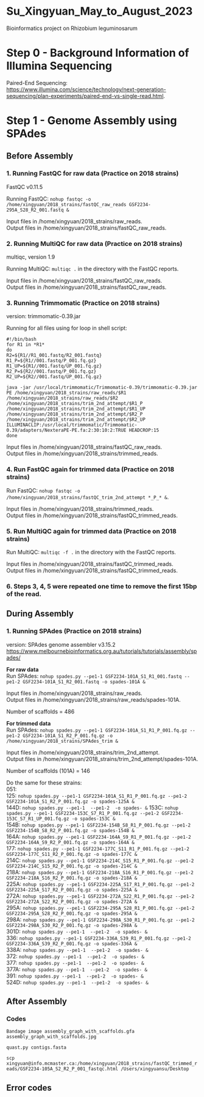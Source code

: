 # Su_Xingyuan_May_to_August_2023
Bioinformatics project on Rhizobium leguminosarum 

# Step 0 - Background Information of Illumina Sequencing
Paired-End Sequencing: https://www.illumina.com/science/technology/next-generation-sequencing/plan-experiments/paired-end-vs-single-read.html.

# Step 1 - Genome Assembly using SPAdes <br>

## Before Assembly
### 1. Running FastQC for raw data (Practice on 2018 strains)
FastQC v0.11.5

Running FastQC: ``nohup fastqc -o /home/xingyuan/2018_strains/fastQC_raw_reads GSF2234-295A_S28_R2_001.fastq &`` 

Input files in /home/xingyuan/2018_strains/raw_reads. <br>
Output files in /home/xingyuan/2018_strains/fastQC_raw_reads.

### 2. Running MultiQC for raw data (Practice on 2018 strains) 
multiqc, version 1.9

Running MultiQC: ``multiqc .`` in the directory with the FastQC reports. 

Input files in /home/xingyuan/2018_strains/fastQC_raw_reads. <br>
Output files in /home/xingyuan/2018_strains/fastQC_raw_reads.

### 3. Running Trimmomatic (Practice on 2018 strains)
version: trimmomatic-0.39.jar

Running for all files using for loop in shell script: <br>
```
#!/bin/bash 
for R1 in *R1* 
do 
R2=${R1//R1_001.fastq/R2_001.fastq} 
R1_P=${R1//001.fastq/P_001.fq.gz} 
R1_UP=${R1//001.fastq/UP_001.fq.gz} 
R2_P=${R2//001.fastq/P_001.fq.gz} 
R2_UP=${R2//001.fastq/UP_001.fq.gz} 

java -jar /usr/local/trimmomatic/Trimmomatic-0.39/trimmomatic-0.39.jar PE /home/xingyuan/2018_strains/raw_reads/$R1 /home/xingyuan/2018_strains/raw_reads/$R2 /home/xingyuan/2018_strains/trim_2nd_attempt/$R1_P /home/xingyuan/2018_strains/trim_2nd_attempt/$R1_UP /home/xingyuan/2018_strains/trim_2nd_attempt/$R2_P /home/xingyuan/2018_strains/trim_2nd_attempt/$R2_UP ILLUMINACLIP:/usr/local/trimmomatic/Trimmomatic-0.39/adapters/NexteraPE-PE.fa:2:30:10:2:TRUE HEADCROP:15 
done
```

Input files in /home/xingyuan/2018_strains/fastQC_raw_reads. <br>
Output files in /home/xingyuan/2018_strains/trimmed_reads.

### 4. Run FastQC again for trimmed data (Practice on 2018 strains)
Run FastQC: ``nohup fastqc -o /home/xingyuan/2018_strains/fastQC_trim_2nd_attempt *_P_* &``. 

Input files in /home/xingyuan/2018_strains/trimmed_reads. <br>
Output files in /home/xingyuan/2018_strains/fastQC_trimmed_reads.

### 5. Run MultiQC again for trimmed data (Practice on 2018 strains)
Run MultiQC: ``multiqc -f .`` in the directory with the FastQC reports.

Input files in /home/xingyuan/2018_strains/fastQC_trimmed_reads. <br>
Output files in /home/xingyuan/2018_strains/fastQC_trimmed_reads.

### 6. Steps 3, 4, 5 were repeated one time to remove the first 15bp of the read.

## During Assembly 
### 1. Running SPAdes (Practice on 2018 strains)
version: SPAdes genome assembler v3.15.2
https://www.melbournebioinformatics.org.au/tutorials/tutorials/assembly/spades/

**For raw data** <br>
Run SPAdes: ``nohup spades.py --pe1-1 GSF2234-101A_S1_R1_001.fastq --pe1-2 GSF2234-101A_S1_R2_001.fastq -o spades-101A &``

Input files in /home/xingyuan/2018_strains/raw_reads. <br>
Output files in /home/xingyuan/2018_strains/raw_reads/spades-101A. 

Number of scaffolds = 486 

**For trimmed data** <br>
Run SPAdes: ``nohup spades.py --pe1-1 GSF2234-101A_S1_R1_P_001.fq.gz --pe1-2 GSF2234-101A_S1_R2_P_001.fq.gz -o /home/xingyuan/2018_strains/SPAdes_trim &``

Input files in /home/xingyuan/2018_strains/trim_2nd_attempt. <br>
Output files in /home/xingyuan/2018_strains/trim_2nd_attempt/spades-101A. 

Number of scaffolds (101A) = 146

Do the same for these strains: <br>
051: `` `` <br>
125: ``nohup spades.py --pe1-1 GSF2234-101A_S1_R1_P_001.fq.gz --pe1-2 GSF2234-101A_S1_R2_P_001.fq.gz -o spades-125A &`` <br>
144D: ``nohup spades.py --pe1-1  --pe1-2  -o spades- &``
153C: ``nohup spades.py --pe1-1 GSF2234-153C_S7_R1_P_001.fq.gz --pe1-2 GSF2234-153C_S7_R1_UP_001.fq.gz -o spades-153C &`` <br>
154B: ``nohup spades.py --pe1-1 GSF2234-154B_S8_R1_P_001.fq.gz --pe1-2 GSF2234-154B_S8_R2_P_001.fq.gz -o spades-154B &`` <br>
164A: ``nohup spades.py --pe1-1 GSF2234-164A_S9_R1_P_001.fq.gz --pe1-2 GSF2234-164A_S9_R2_P_001.fq.gz -o spades-164A &`` <br>
177: ``nohup spades.py --pe1-1 GSF2234-177C_S11_R1_P_001.fq.gz --pe1-2 GSF2234-177C_S11_R2_P_001.fq.gz -o spades-177C &`` <br>
214C: ``nohup spades.py --pe1-1 GSF2234-214C_S15_R1_P_001.fq.gz --pe1-2 GSF2234-214C_S15_R2_P_001.fq.gz -o spades-214C &`` <br>
218A: ``nohup spades.py --pe1-1 GSF2234-218A_S16_R1_P_001.fq.gz --pe1-2 GSF2234-218A_S16_R2_P_001.fq.gz -o spades-218A &`` <br>
225A: ``nohup spades.py --pe1-1 GSF2234-225A_S17_R1_P_001.fq.gz --pe1-2 GSF2234-225A_S17_R2_P_001.fq.gz -o spades-225A &`` <br>
272A: ``nohup spades.py --pe1-1 GSF2234-272A_S22_R1_P_001.fq.gz --pe1-2 GSF2234-272A_S22_R2_P_001.fq.gz -o spades-272A &`` <br>
295A: ``nohup spades.py --pe1-1 GSF2234-295A_S28_R1_P_001.fq.gz --pe1-2 GSF2234-295A_S28_R2_P_001.fq.gz -o spades-295A &`` <br>
298A: ``nohup spades.py --pe1-1 GSF2234-298A_S30_R1_P_001.fq.gz --pe1-2 GSF2234-298A_S30_R2_P_001.fq.gz -o spades-298A &`` <br>
301D: ``nohup spades.py --pe1-1  --pe1-2  -o spades- &`` <br>
336: ``nohup spades.py --pe1-1 GSF2234-336A_S39_R1_P_001.fq.gz --pe1-2 GSF2234-336A_S39_R2_P_001.fq.gz -o spades-336A &`` <br>
338A: ``nohup spades.py --pe1-1  --pe1-2  -o spades- &`` <br>
372: ``nohup spades.py --pe1-1  --pe1-2  -o spades- &`` <br>
377: ``nohup spades.py --pe1-1  --pe1-2  -o spades- &`` <br>
377A: ``nohup spades.py --pe1-1  --pe1-2  -o spades- &`` <br>
391: ``nohup spades.py --pe1-1  --pe1-2  -o spades- &`` <br>
524D: ``nohup spades.py --pe1-1  --pe1-2  -o spades- &`` <br>

## After Assembly 

### Codes

``Bandage image assembly_graph_with_scaffolds.gfa assembly_graph_with_scaffolds.jpg``

``quast.py contigs.fasta``

``scp xingyuan@info.mcmaster.ca:/home/xingyuan/2018_strains/fastQC_trimmed_reads/GSF2234-105A_S2_R2_P_001_fastqc.html /Users/xingyuansu/Desktop``

## Error codes 

